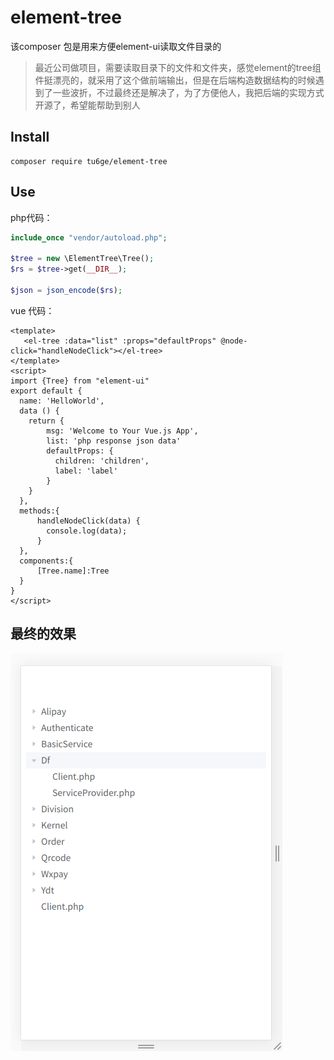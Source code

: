 # element-tree

该composer 包是用来方便element-ui读取文件目录的

> 最近公司做项目，需要读取目录下的文件和文件夹，感觉element的tree组件挺漂亮的，就采用了这个做前端输出，但是在后端构造数据结构的时候遇到了一些波折，不过最终还是解决了，为了方便他人，我把后端的实现方式开源了，希望能帮助到别人

## Install

```
composer require tu6ge/element-tree
```

## Use

php代码：
```php
include_once "vendor/autoload.php";

$tree = new \ElementTree\Tree();
$rs = $tree->get(__DIR__);

$json = json_encode($rs);

```
vue 代码：
```vue
<template>
   <el-tree :data="list" :props="defaultProps" @node-click="handleNodeClick"></el-tree>
</template>
<script>
import {Tree} from "element-ui"
export default {
  name: 'HelloWorld',
  data () {
    return {
        msg: 'Welcome to Your Vue.js App',
        list: 'php response json data'
        defaultProps: {
          children: 'children',
          label: 'label'
        }
    }
  },
  methods:{
      handleNodeClick(data) {
        console.log(data);
      }
  },
  components:{
      [Tree.name]:Tree
  }
}
</script>

```

## 最终的效果
![img](img/preview.png)


